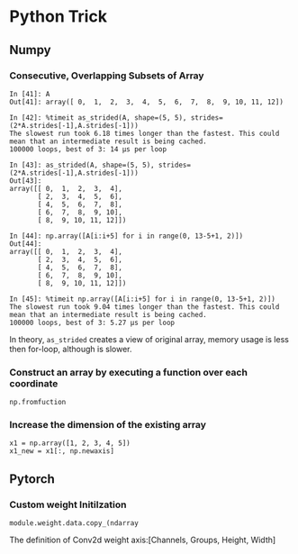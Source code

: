 # Python Trick

## Numpy

### Consecutive, Overlapping Subsets of Array
```
In [41]: A
Out[41]: array([ 0,  1,  2,  3,  4,  5,  6,  7,  8,  9, 10, 11, 12])

In [42]: %timeit as_strided(A, shape=(5, 5), strides=(2*A.strides[-1],A.strides[-1]))
The slowest run took 6.18 times longer than the fastest. This could mean that an intermediate result is being cached.
100000 loops, best of 3: 14 µs per loop

In [43]: as_strided(A, shape=(5, 5), strides=(2*A.strides[-1],A.strides[-1]))
Out[43]: 
array([[ 0,  1,  2,  3,  4],
       [ 2,  3,  4,  5,  6],
       [ 4,  5,  6,  7,  8],
       [ 6,  7,  8,  9, 10],
       [ 8,  9, 10, 11, 12]])

In [44]: np.array([A[i:i+5] for i in range(0, 13-5+1, 2)])
Out[44]: 
array([[ 0,  1,  2,  3,  4],
       [ 2,  3,  4,  5,  6],
       [ 4,  5,  6,  7,  8],
       [ 6,  7,  8,  9, 10],
       [ 8,  9, 10, 11, 12]])

In [45]: %timeit np.array([A[i:i+5] for i in range(0, 13-5+1, 2)])
The slowest run took 9.04 times longer than the fastest. This could mean that an intermediate result is being cached.
100000 loops, best of 3: 5.27 µs per loop
```
In theory, `as_strided` creates a view of original array, memory usage is less then for-loop, although is slower.

### Construct an array by executing a function over each coordinate
```
np.fromfuction
```

### Increase the dimension of the existing array
```
x1 = np.array([1, 2, 3, 4, 5])
x1_new = x1[:, np.newaxis]
```

## Pytorch
### Custom weight Initilzation
```
module.weight.data.copy_(ndarray
```
The definition of Conv2d weight axis:[Channels, Groups, Height, Width] 
